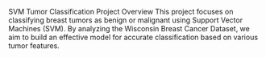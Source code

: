 SVM Tumor Classification Project
Overview
This project focuses on classifying breast tumors as benign or malignant using Support Vector Machines (SVM). By analyzing the Wisconsin Breast Cancer Dataset, we aim to build an effective model for accurate classification based on various tumor features.
